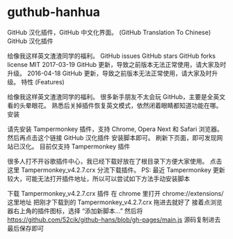 # guthub-hanhua
GitHub 汉化插件，GitHub 中文化界面。 (GitHub Translation To Chinese)
GitHub 汉化插件

给像我这样英文渣渣同学的福利。
GitHub issues GitHub stars GitHub forks license MIT
2017-03-19 GitHub 更新，导致之前版本无法正常使用，请大家及时升级。
2016-04-18 GitHub 更新，导致之前版本无法正常使用，请大家及时升级。
特性 (Features)

给像我这样英文渣渣同学的福利。
很多新手朋友不太会玩 GitHub，主要是全英文看的头晕眼花。
熟悉后关掉插件恢复英文模式，依然闭着眼睛都知道功能在哪。
安装

请先安装 Tampermonkey 插件，支持 Chrome, Opera Next 和 Safari 浏览器。
然后再点击这个链接 GitHub 汉化插件 安装脚本即可。
刷新下页面，即可发现网站已汉化。
目前仅支持 Tampermonkey 插件

很多人打不开谷歌插件中心，我已经下载好放在了根目录下方便大家使用。
点击这里 Tampermonkey_v4.2.7.crx 分流下载插件。
PS: 最近 Tampermonkey 更新较大，可能无法打开插件地址，所以可以尝试如下方法手动安装脚本

下载 Tampermonkey_v4.2.7.crx 插件
在 chrome 里打开 chrome://extensions/ 这里地址
把刚才下载到的 Tampermonkey_v4.2.7.crx 拖进去就好了
接着点浏览器右上角的插件图标，选择 “添加新脚本...”
然后将 https://github.com/52cik/github-hans/blob/gh-pages/main.js 源码复制进去
最后保存即可





